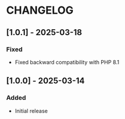 # CHANGELOG

## [1.0.1] - 2025-03-18

### Fixed
- Fixed backward compatibility with PHP 8.1

## [1.0.0] - 2025-03-14

### Added
- Initial release